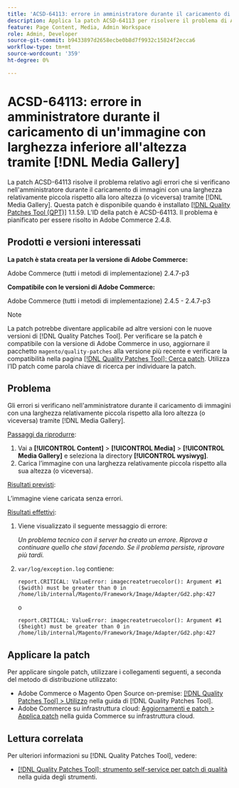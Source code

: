 ```yaml
---
title: 'ACSD-64113: errore in amministratore durante il caricamento di un''immagine con larghezza inferiore all''altezza tramite [!DNL Media Gallery]'
description: Applica la patch ACSD-64113 per risolvere il problema di Adobe Commerce, in cui si verificano errori nell'amministratore durante il caricamento di immagini con una larghezza relativamente piccola rispetto alla loro altezza (o viceversa) tramite  [!DNL Media Gallery].
feature: Page Content, Media, Admin Workspace
role: Admin, Developer
source-git-commit: b9433897d2658ecbe0b8d7f9932c15824f2ecca6
workflow-type: tm+mt
source-wordcount: '359'
ht-degree: 0%

---
```


# ACSD-64113: errore in amministratore durante il caricamento di un&#39;immagine con larghezza inferiore all&#39;altezza tramite [!DNL Media Gallery]

La patch ACSD-64113 risolve il problema relativo agli errori che si verificano nell&#39;amministratore durante il caricamento di immagini con una larghezza relativamente piccola rispetto alla loro altezza (o viceversa) tramite [!DNL Media Gallery]. Questa patch è disponibile quando è installato [[!DNL Quality Patches Tool (QPT)]](/help/tools/quality-patches-tool/quality-patches-tool-to-self-serve-quality-patches.md) 1.1.59. L’ID della patch è ACSD-64113. Il problema è pianificato per essere risolto in Adobe Commerce 2.4.8.

## Prodotti e versioni interessati

**La patch è stata creata per la versione di Adobe Commerce:**

Adobe Commerce (tutti i metodi di implementazione) 2.4.7-p3

**Compatibile con le versioni di Adobe Commerce:**

Adobe Commerce (tutti i metodi di implementazione) 2.4.5 - 2.4.7-p3

>[!NOTE]
>
>La patch potrebbe diventare applicabile ad altre versioni con le nuove versioni di [!DNL Quality Patches Tool]. Per verificare se la patch è compatibile con la versione di Adobe Commerce in uso, aggiornare il pacchetto `magento/quality-patches` alla versione più recente e verificare la compatibilità nella pagina [[!DNL Quality Patches Tool]: Cerca patch](https://experienceleague.adobe.com/tools/commerce-quality-patches/index.html?lang=it). Utilizza l’ID patch come parola chiave di ricerca per individuare la patch.

## Problema

Gli errori si verificano nell&#39;amministratore durante il caricamento di immagini con una larghezza relativamente piccola rispetto alla loro altezza (o viceversa) tramite [!DNL Media Gallery].

<u>Passaggi da riprodurre</u>:

1. Vai a **[!UICONTROL Content]** > **[!UICONTROL Media]** > **[!UICONTROL Media Gallery]** e seleziona la directory **[!UICONTROL wysiwyg]**.
1. Carica l’immagine con una larghezza relativamente piccola rispetto alla sua altezza (o viceversa).

<u>Risultati previsti</u>:

L’immagine viene caricata senza errori.

<u>Risultati effettivi</u>:

1. Viene visualizzato il seguente messaggio di errore:

   *Un problema tecnico con il server ha creato un errore. Riprova a continuare quello che stavi facendo. Se il problema persiste, riprovare più tardi.*
1. `var/log/exception.log` contiene:

   ```
   report.CRITICAL: ValueError: imagecreatetruecolor(): Argument #1 ($width) must be greater than 0 in /home/lib/internal/Magento/Framework/Image/Adapter/Gd2.php:427
   ```

   o

   ```
   report.CRITICAL: ValueError: imagecreatetruecolor(): Argument #1 ($height) must be greater than 0 in /home/lib/internal/Magento/Framework/Image/Adapter/Gd2.php:427
   ```

## Applicare la patch

Per applicare singole patch, utilizzare i collegamenti seguenti, a seconda del metodo di distribuzione utilizzato:

* Adobe Commerce o Magento Open Source on-premise: [[!DNL Quality Patches Tool] > Utilizzo](/help/tools/quality-patches-tool/usage.md) nella guida di [!DNL Quality Patches Tool].
* Adobe Commerce su infrastruttura cloud: [Aggiornamenti e patch > Applica patch](https://experienceleague.adobe.com/docs/commerce-cloud-service/user-guide/develop/upgrade/apply-patches.html?lang=it) nella guida Commerce su infrastruttura cloud.


## Lettura correlata

Per ulteriori informazioni su [!DNL Quality Patches Tool], vedere:

* [[!DNL Quality Patches Tool]: strumento self-service per patch di qualità](/help/tools/quality-patches-tool/quality-patches-tool-to-self-serve-quality-patches.md) nella guida degli strumenti.
